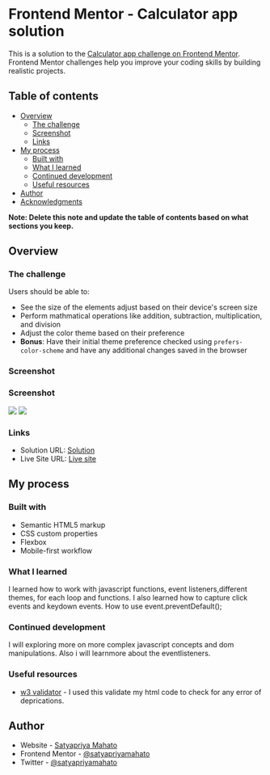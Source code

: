 # Frontend Mentor - Calculator app solution

This is a solution to the [Calculator app challenge on Frontend Mentor](https://www.frontendmentor.io/challenges/calculator-app-9lteq5N29). Frontend Mentor challenges help you improve your coding skills by building realistic projects.

## Table of contents

- [Overview](#overview)
  - [The challenge](#the-challenge)
  - [Screenshot](#screenshot)
  - [Links](#links)
- [My process](#my-process)
  - [Built with](#built-with)
  - [What I learned](#what-i-learned)
  - [Continued development](#continued-development)
  - [Useful resources](#useful-resources)
- [Author](#author)
- [Acknowledgments](#acknowledgments)

**Note: Delete this note and update the table of contents based on what sections you keep.**

## Overview

### The challenge

Users should be able to:

- See the size of the elements adjust based on their device's screen size
- Perform mathmatical operations like addition, subtraction, multiplication, and division
- Adjust the color theme based on their preference
- **Bonus**: Have their initial theme preference checked using `prefers-color-scheme` and have any additional changes saved in the browser

### Screenshot

### Screenshot

![](./screenshots/desktop-screenshot.jpg)
![](./screenshots/mobile-screenshot.jpg)

### Links

- Solution URL: [Solution](https://github.com/SatyapriyaMahato/bookmark-landing-page)
- Live Site URL: [Live site](https://satyapriyamahato.github.io/bookmark-landing-page/)

## My process

### Built with

- Semantic HTML5 markup
- CSS custom properties
- Flexbox
- Mobile-first workflow

### What I learned

I learned how to work with javascript functions, event listeners,different themes, for each loop and functions. I also learned how to capture click events and keydown events. How to use event.preventDefault();

### Continued development

I will exploring more on more complex javascript concepts and dom manipulations. Also i will learnmore about the eventlisteners.

### Useful resources

- [w3 validator](https://validator.w3.org/) - I used this validate my html code to check for any error of deprications.

## Author

- Website - [Satyapriya Mahato](https://satyapriyamahato.github.io/Personal-Site/)
- Frontend Mentor - [@satyapriyamahato](https://www.frontendmentor.io/profile/SatyapriyaMahato)
- Twitter - [@satyapriyamahato](https://www.twitter.com/satyapriyamahto)
